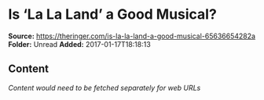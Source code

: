 # Is ‘La La Land’ a Good Musical?

**Source:** https://theringer.com/is-la-la-land-a-good-musical-65636654282a
**Folder:** Unread
**Added:** 2017-01-17T18:18:13




## Content
*Content would need to be fetched separately for web URLs*
